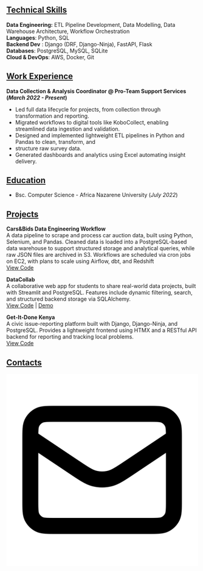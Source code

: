 ## <u>Technical Skills</u>

**Data Engineering:** ETL Pipeline Development, Data Modelling, Data Warehouse Architecture, Workflow Orchestration <br>
**Languages**: Python, SQL <br>
**Backend Dev** : Django (DRF, Django-Ninja), FastAPI, Flask <br>
**Databases**: PostgreSQL, MySQL, SQLite <br>
**Cloud & DevOps**: AWS, Docker, Git <br>

## <u>Work Experience</u>

**Data Collection & Analysis Coordinator​ @ Pro-Team Support Services (*March 2022 - Present*)**

- Led full data lifecycle for projects, from collection through transformation and reporting.
- Migrated workflows to digital tools like KoboCollect, enabling streamlined data ingestion and validation.
- Designed and implemented lightweight ETL pipelines in Python and Pandas to clean, transform, and
- structure raw survey data.
- Generated dashboards and analytics using Excel automating insight delivery.

## <u> Education</u>

- Bsc. Computer Science - Africa Nazarene University​ (*July 2022*)

## <u>Projects</u>

**Cars&Bids Data Engineering Workflow** <br>
A data pipeline to scrape and process car auction data, built using Python, Selenium, and Pandas. Cleaned data is loaded into a PostgreSQL-based data warehouse to support structured storage and analytical queries, while raw JSON files are archived in S3. Workflows are scheduled via cron jobs on EC2, with plans to scale using Airflow, dbt, and Redshift <br>
[View Code](https://github.com/BrianOyollo/carsnbids-auctions-processor) <br>

**DataCollab** <br>
A collaborative web app for students to share real-world data projects, built with Streamlit and PostgreSQL. Features include dynamic filtering, search, and structured backend storage via SQLAlchemy.<br>
[View Code](https://github.com/BrianOyollo/data-collab) | [Demo](https://data-collab.streamlit.app/) <br>

**Get-It-Done Kenya** <br>
A civic issue-reporting platform built with Django, Django-Ninja, and PostgreSQL. Provides a lightweight frontend using HTMX and a RESTful API backend for reporting and tracking local problems.<br>
[View Code](https://github.com/BrianOyollo/get-it-done)

## <u>Contacts</u>

[![Email](assets/mail.svg)](mailto:oyollobrian@gmail.com)
